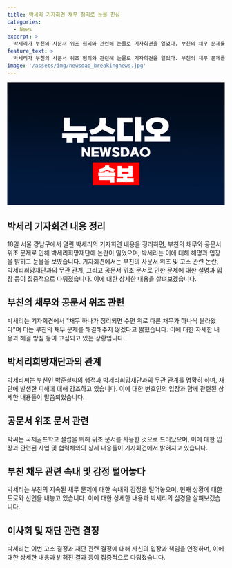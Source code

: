 ```yaml
---
title: 박세리 기자회견 채무 정리로 눈물 진심
categories:
  - News
excerpt: >
  박세리가 부친의 사문서 위조 혐의와 관련해 눈물로 기자회견을 열었다. 부친의 채무 문제를 해결해주지 않을 것이라 밝히며 논란에 대응했다. 박세리측은 위조 문서에 대한 논란을 부인하고, 재단에 피해가 없었다고 주장했으며, 관련된 고소 결정에도 주도적으로 참여했다고 밝히기도 했다. 또한 부친의 지속된 채무 문제에 대해 토로하며, 감당할 수 없는 상황이라고 설명하며 눈물을 보였다.
feature_text: >
  박세리가 부친의 사문서 위조 혐의와 관련해 눈물로 기자회견을 열었다. 부친의 채무 문제를 해결해주지 않을 것이라 밝히며 논란에 대응했다. 박세리측은 위조 문서에 대한 논란을 부인하고, 재단에 피해가 없었다고 주장했으며, 관련된 고소 결정에도 주도적으로 참여했다고 밝히기도 했다. 또한 부친의 지속된 채무 문제에 대해 토로하며, 감당할 수 없는 상황이라고 설명하며 눈물을 보였다.
image: '/assets/img/newsdao_breakingnews.jpg'
---
```


<p><img src="/assets/img/newsdao_breakingnews.jpg" alt="pcversion 속보" /></p>

<h2 data-ke-size="size26">박세리 기자회견 내용 정리</h2>

<p data-ke-size="size16">18일 서울 강남구에서 열린 박세리의 기자회견 내용을 정리하면, 부친의 채무와 공문서 위조 문제로 인해 박세리희망재단에 논란이 일었으며, 박세리는 이에 대해 해명과 입장을 밝히고 눈물을 보였습니다. 기자회견에서는 부친의 사문서 위조 및 고소 관련 논란, 박세리희망재단과의 무관 관계, 그리고 공문서 위조 문서로 인한 문제에 대한 설명과 입장 등이 집중적으로 다뤄졌습니다. 이에 대한 상세한 내용을 살펴보겠습니다.</p>

<h2 data-ke-size="size26">부친의 채무와 공문서 위조 관련</h2>

<p data-ke-size="size16">박세리는 기자회견에서 "채무 하나가 정리되면 수면 위로 다른 채무가 하나씩 올라왔다"며 더는 부친의 채무 문제를 해결해주지 않겠다고 밝혔습니다. 이에 대한 자세한 내용과 해결 방침 등이 고심되고 있는 상황입니다.</p>

<h2 data-ke-size="size26">박세리희망재단과의 관계</h2>

<p data-ke-size="size16">박세리씨는 부친인 박준철씨의 행적과 박세리희망재단과의 무관 관계를 명확히 하며, 재단에 발생한 피해에 대해 강조하고 있습니다. 이에 대한 변호인의 입장과 함께 관련된 상세한 내용들이 말씀되었습니다.</p>

<h2 data-ke-size="size26">공문서 위조 문서 관련</h2>

<p data-ke-size="size16">박씨는 국제골프학교 설립을 위해 위조 문서를 사용한 것으로 드러났으며, 이에 대한 입장과 관련된 사업 및 협력체와의 상세 내용들이 기자회견에서 밝혀지고 있습니다.</p>

<h2 data-ke-size="size26">부친 채무 관련 속내 및 감정 털어놓다</h2>

<p data-ke-size="size16">박세리는 부친의 지속된 채무 문제에 대한 속내와 감정을 털어놓으며, 현재 상황에 대한 토로와 선언을 내놓고 있습니다. 이에 대한 상세한 내용과 박세리의 심경을 살펴보겠습니다.</p>

<h2 data-ke-size="size26">이사회 및 재단 관련 결정</h2>

<p data-ke-size="size16">박세리는 이번 고소 결정과 재단 관련 결정에 대해 자신의 입장과 책임을 인정하며, 이에 대한 상세한 내용과 밝혀진 결과 등이 집중적으로 다뤄졌습니다.</p>

